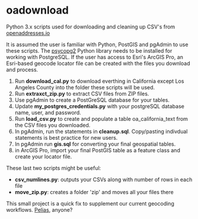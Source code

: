 # oadownload
Python 3.x scripts used for downloading and cleaning up CSV's from <a href="https://openaddresses.io/">openaddresses.io</a>

It is assumed the user is familiar with Python, PostGIS and pgAdmin to use these scripts. The <a href="https://pypi.org/project/psycopg2/">psycopg2</a> Python library needs to be installed for working with PostgreSQL. If the user has access to Esri's ArcGIS Pro, an Esri-based geocode locator file can be created with the files you download and process.

1. Run <b>download_cal.py</b> to download everthing in California except Los Angeles County into the folder these scripts will be used.
2. Run <b>extraxct_zip.py</b> to extract CSV files from ZIP files.
3. Use pgAdmin to create a PostGreSQL database for your tables.
4. Update <b>my_postgres_credentials.py</b> with your postgreSQL database name, user, and password.
5. Run <b>load_csv.py</b> to create and populate a table oa_california_text from the CSV files you downloaded.
6. In pgAdmin, run the statements in <b>cleanup.sql</b>. Copy/pasting indivdual statements is best practice for new users.
7. In pgAdmin run <b>gis.sql</b>	for converting your final geospatial tables.
8. in ArcGIS Pro, import your final PostGIS table as a feature class and <a heref="https://pro.arcgis.com/en/pro-app/help/data/geocoding/create-a-locator.htm">create your locator file</a>.

These last two scripts might be useful:
<ul>
  <li><b>csv_numlines.py</b>: outputs your CSVs along with number of rows in each file</li>
  <li><b>move_zip.py</b>: creates a folder 'zip' and moves all your files there</li>
</ul>

This small project is a quick fix to supplement our current geocoding workflows. <a href="https://pelias.io/">Pelias</a>, anyone?
